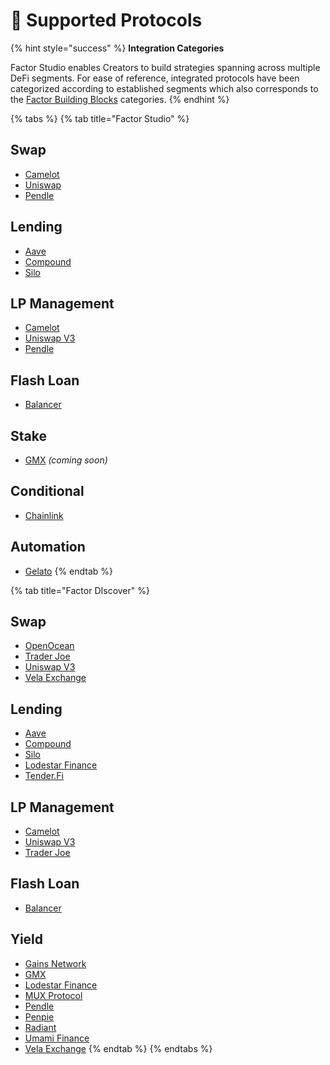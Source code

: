 # 🔗 Supported Protocols

{% hint style="success" %}
**Integration Categories**

Factor Studio enables Creators to build strategies spanning across multiple DeFi segments. For ease of reference, integrated protocols have been categorized according to established segments which also corresponds to the [Factor Building Blocks](../factor-building-blocks/factor-building-blocks.md) categories.
{% endhint %}

{% tabs %}
{% tab title="Factor Studio" %}
## Swap

* [Camelot](https://camelot.exchange/)
* [Uniswap](https://uniswap.org/)
* [Pendle](https://www.pendle.finance/)

## Lending

* [Aave](https://aave.com/)
* [Compound](https://compound.finance/)
* [Silo](https://www.silo.finance/)

## LP Management

* [Camelot](https://camelot.exchange/)
* [Uniswap V3](https://uniswap.org/)
* [Pendle](https://www.pendle.finance/)

## Flash Loan

* [Balancer](https://balancer.fi/)

## Stake

* [GMX](https://gmx.io/) _(coming soon)_

## Conditional

* [Chainlink](https://chain.link/)

## Automation

* [Gelato](https://www.gelato.network/)
{% endtab %}

{% tab title="Factor DIscover" %}
## Swap

* [OpenOcean](https://openocean.finance/)
* [Trader Joe](https://www.traderjoexyz.com/)
* [Uniswap V3](https://uniswap.org/)
* [Vela Exchange](https://www.vela.exchange/)

## Lending

* [Aave](https://aave.com/)
* [Compound](https://compound.finance/)
* [Silo](https://www.silo.finance/)
* [Lodestar Finance](https://www.lodestarfinance.io/)
* [Tender.Fi](https://www.tender.fi)

## LP Management

* [Camelot](https://camelot.exchange/)
* [Uniswap V3](https://uniswap.org/)
* [Trader Joe](https://www.traderjoexyz.com/)

## Flash Loan

* [Balancer](https://balancer.fi/)

## Yield

* [Gains Network](https://gainsnetwork.io/)
* [GMX](https://gmx.io/)
* [Lodestar Finance](https://www.lodestarfinance.io/)
* [MUX Protocol](https://mux.network/#/)
* [Pendle](https://www.pendle.finance/)
* [Penpie](https://docs.penpiexyz.io/)
* [Radiant](https://radiant.capital/)
* [Umami Finance](https://umami.finance/)
* [Vela Exchange](https://www.vela.exchange/)
{% endtab %}
{% endtabs %}




